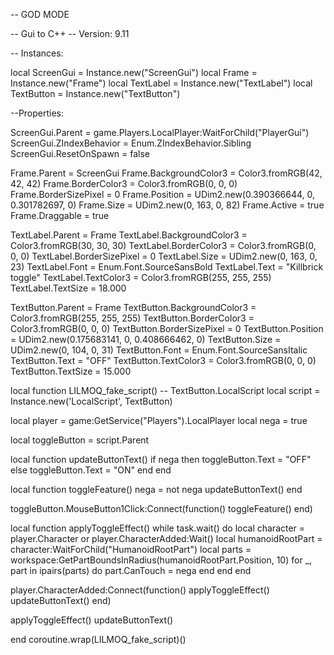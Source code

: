 -- GOD MODE

-- Gui to C++
-- Version: 9.11

-- Instances:

local ScreenGui = Instance.new("ScreenGui")
local Frame = Instance.new("Frame")
local TextLabel = Instance.new("TextLabel")
local TextButton = Instance.new("TextButton")

--Properties:

ScreenGui.Parent = game.Players.LocalPlayer:WaitForChild("PlayerGui")
ScreenGui.ZIndexBehavior = Enum.ZIndexBehavior.Sibling
ScreenGui.ResetOnSpawn = false

Frame.Parent = ScreenGui
Frame.BackgroundColor3 = Color3.fromRGB(42, 42, 42)
Frame.BorderColor3 = Color3.fromRGB(0, 0, 0)
Frame.BorderSizePixel = 0
Frame.Position = UDim2.new(0.390366644, 0, 0.301782697, 0)
Frame.Size = UDim2.new(0, 163, 0, 82)
Frame.Active = true
Frame.Draggable = true

TextLabel.Parent = Frame
TextLabel.BackgroundColor3 = Color3.fromRGB(30, 30, 30)
TextLabel.BorderColor3 = Color3.fromRGB(0, 0, 0)
TextLabel.BorderSizePixel = 0
TextLabel.Size = UDim2.new(0, 163, 0, 23)
TextLabel.Font = Enum.Font.SourceSansBold
TextLabel.Text = "Killbrick toggle"
TextLabel.TextColor3 = Color3.fromRGB(255, 255, 255)
TextLabel.TextSize = 18.000

TextButton.Parent = Frame
TextButton.BackgroundColor3 = Color3.fromRGB(255, 255, 255)
TextButton.BorderColor3 = Color3.fromRGB(0, 0, 0)
TextButton.BorderSizePixel = 0
TextButton.Position = UDim2.new(0.175683141, 0, 0.408666462, 0)
TextButton.Size = UDim2.new(0, 104, 0, 31)
TextButton.Font = Enum.Font.SourceSansItalic
TextButton.Text = "OFF"
TextButton.TextColor3 = Color3.fromRGB(0, 0, 0)
TextButton.TextSize = 15.000

local function LILMOQ_fake_script() -- TextButton.LocalScript 
 local script = Instance.new('LocalScript', TextButton)

 local player = game:GetService("Players").LocalPlayer
 local nega = true
 
 local toggleButton = script.Parent
 
 local function updateButtonText()
  if nega then
   toggleButton.Text = "OFF"
  else
   toggleButton.Text = "ON"
  end
 end
 
 local function toggleFeature()
  nega = not nega
  updateButtonText()
 end
 
 toggleButton.MouseButton1Click:Connect(function()
  toggleFeature()
 end)
 
 local function applyToggleEffect()
  while task.wait() do
   local character = player.Character or player.CharacterAdded:Wait()
   local humanoidRootPart = character:WaitForChild("HumanoidRootPart")
   local parts = workspace:GetPartBoundsInRadius(humanoidRootPart.Position, 10)
   for _, part in ipairs(parts) do
    part.CanTouch = nega
   end
  end
 end
 
 player.CharacterAdded:Connect(function()
  applyToggleEffect()
  updateButtonText()
 end)
 
 applyToggleEffect()
 updateButtonText()
 
end
coroutine.wrap(LILMOQ_fake_script)()


